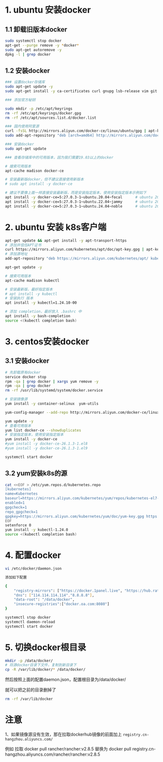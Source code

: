 
# 1. ubuntu 安装docker

##  1.1 卸载旧版本docker
```bash
sudo systemctl stop docker
apt-get --purge remove -y *docker*  
sudo apt-get autoremove -y
dpkg -l | grep docker
```

## 1.2 安装docker

```bash
### 设置docker存储库
sudo apt-get update -y 
sudo apt-get install -y ca-certificates curl gnupg lsb-release vim git wget net-tools

### 添加官方秘钥

sudo mkdir -p /etc/apt/keyrings
rm -rf /etc/apt/keyrings/docker.gpg
rm -rf /etc/apt/sources.list.d/docker.list

### 国内使用阿里源
curl -fsSL http://mirrors.aliyun.com/docker-ce/linux/ubuntu/gpg | apt-key add -
sudo add-apt-repository "deb [arch=amd64] http://mirrors.aliyun.com/docker-ce/linux/ubuntu $(lsb_release -cs) stable"

### 安装docker
sudo apt-get update

### 查看存储库中的可用版本，因为我们需要19.03以上的docker

# 搜索可用版本
apt-cache madison docker-ce

# 安装最新版docker，但不建议直接使用新版本
# sudo apt install -y docker-ce

# 建议不要像上面一样直接安装最新版，而是安装指定版本，使用安装指定版本示例如下
apt install -y docker-ce=5:27.0.3-1~ubuntu.20.04~focal      # ubuntu 2020
apt install -y docker-ce=5:27.0.3-1~ubuntu.22.04~jammy      # ubuntu 2022
apt install -y docker-ce=5:27.0.3-1~ubuntu.24.04~noble      # ubuntu 2024
```

# 2. ubuntu 安装 k8s客户端

```bash
apt-get update && apt-get install -y apt-transport-https
# 添加并信任APT证书
curl https://mirrors.aliyun.com/kubernetes/apt/doc/apt-key.gpg | apt-key add - 
# 添加源地址
add-apt-repository "deb https://mirrors.aliyun.com/kubernetes/apt/ kubernetes-xenial main"

apt-get update -y

# 搜索可用版本
apt-cache madison kubectl

# 安装最新版，最好指定版本
# apt install -y kubectl
# 安装执行 版本
apt install -y kubectl=1.24.10-00

# 添加 completion，最好放入 .bashrc 中
apt install -y bash-completion
source <(kubectl completion bash)
```

# 3. centos安装docker

## 3.1 安装docker
```bash
# 先卸载原有docker
service docker stop
rpm -qa | grep docker | xargs yum remove -y
rpm -qa | grep docker
rm -rf /usr/lib/systemd/system/docker.service

# 安装镜像源
yum install -y container-selinux  yum-utils 

yum-config-manager --add-repo http://mirrors.aliyun.com/docker-ce/linux/centos/docker-ce.repo 

yum update -y
# 查看可用版本
yum list docker-ce --showduplicates
# 安装指定版本，使用安装指定版本
yum install -y docker-ce
#yum install -y docker-ce-26.1.3-1.el8
#yum install -y docker-ce-26.1.3-1.el9

systemctl start docker

```

## 3.2 yum安装k8s的源
```bash
cat <<EOF > /etc/yum.repos.d/kubernetes.repo
[kubernetes]
name=Kubernetes
baseurl=https://mirrors.aliyun.com/kubernetes/yum/repos/kubernetes-el7-x86_64/
enabled=1
gpgcheck=1
repo_gpgcheck=1
gpgkey=https://mirrors.aliyun.com/kubernetes/yum/doc/yum-key.gpg https://mirrors.aliyun.com/kubernetes/yum/doc/rpm-package-key.gpg
EOF
setenforce 0
yum install -y kubectl-1.24.0 
source <(kubectl completion bash)
```

# 4. 配置docker

```bash
vi /etc/docker/daemon.json

添加如下配置

{
    "registry-mirrors": ["https://docker.1panel.live", "https://hub.rat.dev/", "https://docker.chenby.cn", "https://docker.m.daocloud.io"],
    "dns": ["114.114.114.114","8.8.8.8"],
    "data-root": "/data/docker",
    "insecure-registries":["docker.oa.com:8080"]
}

systemctl stop docker
systemctl daemon-reload
systemctl start docker
```

# 5. 切换docker根目录

```bash
mkdir -p /data/docker/
# 将源docker目录下文件，复制到新目录下
cp -R /var/lib/docker/* /data/docker/
```
然后按照上面的配置daemon.json，配置根目录为/data/docker/

就可以把之前的目录删掉了
```bash
rm -rf /var/lib/docker
```


# 注意

1、如果镜像源没有生效，那在拉取dockerhub镜像的前面加上 `registry.cn-hangzhou.aliyuncs.com/`

例如
拉取 docker pull rancher/rancher:v2.8.5
替换为 
docker pull registry.cn-hangzhou.aliyuncs.com/rancher/rancher:v2.8.5





